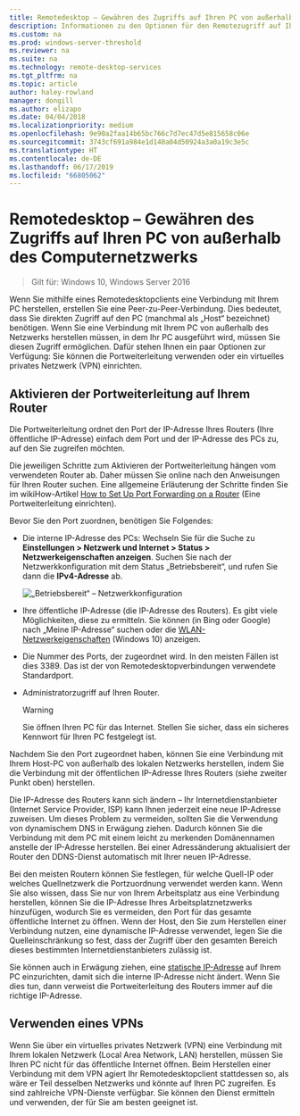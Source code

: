 ```yaml
---
title: Remotedesktop – Gewähren des Zugriffs auf Ihren PC von außerhalb Ihres Netzwerks
description: Informationen zu den Optionen für den Remotezugriff auf Ihren PC von außerhalb des Computernetzwerks
ms.custom: na
ms.prod: windows-server-threshold
ms.reviewer: na
ms.suite: na
ms.technology: remote-desktop-services
ms.tgt_pltfrm: na
ms.topic: article
author: haley-rowland
manager: dongill
ms.author: elizapo
ms.date: 04/04/2018
ms.localizationpriority: medium
ms.openlocfilehash: 9e90a2faa14b65bc766c7d7ec47d5e815658c06e
ms.sourcegitcommit: 3743cf691a984e1d140a04d50924a3a0a19c3e5c
ms.translationtype: HT
ms.contentlocale: de-DE
ms.lasthandoff: 06/17/2019
ms.locfileid: "66805062"
---
```

# <a name="remote-desktop---allow-access-to-your-pc-from-outside-your-pcs-network"></a>Remotedesktop – Gewähren des Zugriffs auf Ihren PC von außerhalb des Computernetzwerks

>Gilt für: Windows 10, Windows Server 2016

Wenn Sie mithilfe eines Remotedesktopclients eine Verbindung mit Ihrem PC herstellen, erstellen Sie eine Peer-zu-Peer-Verbindung. Dies bedeutet, dass Sie direkten Zugriff auf den PC (manchmal als „Host“ bezeichnet) benötigen. Wenn Sie eine Verbindung mit Ihrem PC von außerhalb des Netzwerks herstellen müssen, in dem Ihr PC ausgeführt wird, müssen Sie diesen Zugriff ermöglichen. Dafür stehen Ihnen ein paar Optionen zur Verfügung: Sie können die Portweiterleitung verwenden oder ein virtuelles privates Netzwerk (VPN) einrichten.

## <a name="enable-port-forwarding-on-your-router"></a>Aktivieren der Portweiterleitung auf Ihrem Router

Die Portweiterleitung ordnet den Port der IP-Adresse Ihres Routers (Ihre öffentliche IP-Adresse) einfach dem Port und der IP-Adresse des PCs zu, auf den Sie zugreifen möchten. 

Die jeweiligen Schritte zum Aktivieren der Portweiterleitung hängen vom verwendeten Router ab. Daher müssen Sie online nach den Anweisungen für Ihren Router suchen. Eine allgemeine Erläuterung der Schritte finden Sie im wikiHow-Artikel [How to Set Up Port Forwarding on a Router](https://www.wikihow.com/Set-Up-Port-Forwarding-on-a-Router) (Eine Portweiterleitung einrichten).

Bevor Sie den Port zuordnen, benötigen Sie Folgendes:

- Die interne IP-Adresse des PCs: Wechseln Sie für die Suche zu **Einstellungen > Netzwerk und Internet > Status > Netzwerkeigenschaften anzeigen**. Suchen Sie nach der Netzwerkkonfiguration mit dem Status „Betriebsbereit“, und rufen Sie dann die **IPv4-Adresse** ab.

   ![„Betriebsbereit“ – Netzwerkkonfiguration](../media/rdclient-operational-network.png)

- Ihre öffentliche IP-Adresse (die IP-Adresse des Routers). Es gibt viele Möglichkeiten, diese zu ermitteln. Sie können (in Bing oder Google) nach „Meine IP-Adresse“ suchen oder die [WLAN-Netzwerkeigenschaften](https://binged.it/2Gwob34) (Windows 10) anzeigen.
- Die Nummer des Ports, der zugeordnet wird. In den meisten Fällen ist dies 3389. Das ist der von Remotedesktopverbindungen verwendete Standardport.
- Administratorzugriff auf Ihren Router.  

   >[!WARNING]
   > Sie öffnen Ihren PC für das Internet. Stellen Sie sicher, dass ein sicheres Kennwort für Ihren PC festgelegt ist.

Nachdem Sie den Port zugeordnet haben, können Sie eine Verbindung mit Ihrem Host-PC von außerhalb des lokalen Netzwerks herstellen, indem Sie die Verbindung mit der öffentlichen IP-Adresse Ihres Routers (siehe zweiter Punkt oben) herstellen.

Die IP-Adresse des Routers kann sich ändern – Ihr Internetdienstanbieter (Internet Service Provider, ISP) kann Ihnen jederzeit eine neue IP-Adresse zuweisen. Um dieses Problem zu vermeiden, sollten Sie die Verwendung von dynamischem DNS in Erwägung ziehen. Dadurch können Sie die Verbindung mit dem PC mit einem leicht zu merkenden Domänennamen anstelle der IP-Adresse herstellen. Bei einer Adressänderung aktualisiert der Router den DDNS-Dienst automatisch mit Ihrer neuen IP-Adresse.

Bei den meisten Routern können Sie festlegen, für welche Quell-IP oder welches Quellnetzwerk die Portzuordnung verwendet werden kann. Wenn Sie also wissen, dass Sie nur von Ihrem Arbeitsplatz aus eine Verbindung herstellen, können Sie die IP-Adresse Ihres Arbeitsplatznetzwerks hinzufügen, wodurch Sie es vermeiden, den Port für das gesamte öffentliche Internet zu öffnen. Wenn der Host, den Sie zum Herstellen einer Verbindung nutzen, eine dynamische IP-Adresse verwendet, legen Sie die Quelleinschränkung so fest, dass der Zugriff über den gesamten Bereich dieses bestimmten Internetdienstanbieters zulässig ist.

Sie können auch in Erwägung ziehen, eine [statische IP-Adresse](/windows-hardware/customize/mobile/mcsf/enable-static-ip) auf Ihrem PC einzurichten, damit sich die interne IP-Adresse nicht ändert. Wenn Sie dies tun, dann verweist die Portweiterleitung des Routers immer auf die richtige IP-Adresse.


## <a name="use-a-vpn"></a>Verwenden eines VPNs

Wenn Sie über ein virtuelles privates Netzwerk (VPN) eine Verbindung mit Ihrem lokalen Netzwerk (Local Area Network, LAN) herstellen, müssen Sie Ihren PC nicht für das öffentliche Internet öffnen. Beim Herstellen einer Verbindung mit dem VPN agiert Ihr Remotedesktopclient stattdessen so, als wäre er Teil desselben Netzwerks und könnte auf Ihren PC zugreifen. Es sind zahlreiche VPN-Dienste verfügbar. Sie können den Dienst ermitteln und verwenden, der für Sie am besten geeignet ist.